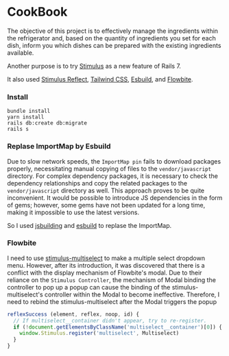 # CookBook

The objective of this project is to effectively manage the ingredients within the refrigerator and, based on the quantity of ingredients you set for each dish, inform you which dishes can be prepared with the existing ingredients available.

Another purpose is to try [Stimulus](https://stimulus.hotwired.dev/) as a new feature of Rails 7.

It also used [Stimulus Reflect](https://stimulus.hotwired.dev/reference/reflect), [Tailwind CSS](https://tailwindcss.com/), [Esbuild](https://esbuild.github.io/), and [Flowbite](https://flowbite.com/). 

### Install

```
bundle install
yarn install
rails db:create db:migrate
rails s
```

### Replase ImportMap by Esbuild

Due to slow network speeds, the `ImportMap pin` fails to download packages properly, necessitating manual copying of files to the `vendor/javascript` directory. For complex dependency packages, it is necessary to check the dependency relationships and copy the related packages to the `vendor/javascript` directory as well.
This approach proves to be quite inconvenient. It would be possible to introduce JS dependencies in the form of gems; however, some gems have not been updated for a long time, making it impossible to use the latest versions.

So I used [jsbuilding](https://github.com/evilmartians/jsbuilding) and [esbuild](https://esbuild.github.io/) to replase the ImportMap.

### Flowbite

I need to use [stimulus-multiselect](https://dev.to/wizardhealth/stimulus-multiselect-4m8p) to make a multiple select dropdown menu. However, after its introduction, it was discovered that there is a conflict with the display mechanism of Flowbite's modal.
Due to their reliance on the `Stimulus Controller`, the mechanism of Modal binding the controller to pop up a popup can cause the binding of the stimulus-multiselect's controller within the Modal to become ineffective. Therefore, I need to rebind the stimulus-multiselect after the Modal triggers the popup

```js
reflexSuccess (element, reflex, noop, id) {
  // If multiselect__container didn't appear, try to re-register.
  if (!document.getElementsByClassName('multiselect__container')[0]) {
    window.Stimulus.register('multiselect', Multiselect)
  }
}
```
